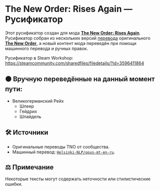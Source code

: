 # The New Order: Rises Again — Русификатор

Этот русификатор создан для мода [**The New Order: Rises Again**](https://steamcommunity.com/sharedfiles/filedetails/?id=3406575658).
Русификатор собран из нескольких версий [перевода](https://steamcommunity.com/sharedfiles/filedetails/?id=2351077206) оригинального [**The New Order**](https://steamcommunity.com/sharedfiles/filedetails/?id=2438003901), а новый контент мода переведён при помощи машинного перевода и ручных правок.

Русификатор в Steam Workshop: https://steamcommunity.com/sharedfiles/filedetails/?id=3596411864

## 🟠 Вручную переведённые на данный момент пути:
- Великогерманский Рейх
  - Шпеер
  - Гейдрих
  - Шпайдель

## 🛠️ Источники
- Оригинальные переводы TNO от сообщества.
- Машинный перевод: [`Helsinki-NLP/opus-mt-en-ru`](https://huggingface.co/Helsinki-NLP/opus-mt-en-ru).

## ⚖️ Примечание
Некоторые тексты могут содержать неточности или стилистические ошибки.
